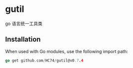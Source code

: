 # gutil
go 语言统一工具类
## Installation

When used with Go modules, use the following import path:
```go
go get github.com/HC74/gutil@v0.7.4
```
